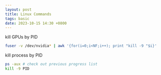 ```yaml
---
layout: post
title: Linux Commands
tags: basic
date: 2023-10-15 14:30 +0800
---
```


kill GPUs by PID
```sh
fuser -v /dev/nvidia* | awk '{for(i=0;i<NF;i++); print "kill -9 "$i}' | bash
```
kill process by PID
```sh
ps -aux # check out previous progress list
kill -9 PID 
```

